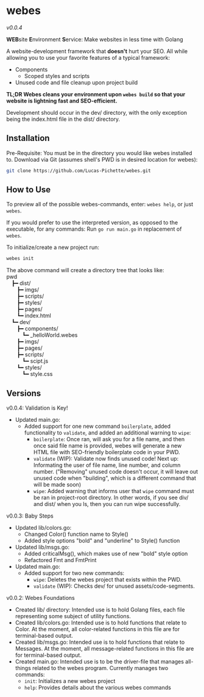 # webes
_v0.0.4_  
  
**WEB**site **E**nvironment **S**ervice: Make websites in less time with Golang  
  
A website-development framework that **doesn't** hurt your SEO. All while 
allowing you to use your favorite features of a typical framework:  
* Components
  * Scoped styles and scripts
* Unused code and file cleanup upon project build
  
**TL;DR Webes cleans your environment upon `webes build` so that your website is lightning fast and SEO-efficient.**  
  
  
Development should occur in the dev/ directory, with the only exception being 
the index.html file in the dist/ directory.  

## Installation
Pre-Requisite: You must be in the directory you would like webes installed to.
Download via Git (assumes shell's PWD is in desired location for webes):  
```bash
git clone https://github.com/Lucas-Pichette/webes.git
```  

[comment]: <> (TODO: Add Installers for Each System)

## How to Use
To preview all of the possible webes-commands, enter:
`webes help`, or just `webes`. 
  
If you would prefer to use the interpreted version, as opposed to the 
executable, for any commands:
Run `go run main.go` in replacement of `webes`.  
  
To initialize/create a new project run:  
```bash
webes init
```  
  
The above command will create a directory tree that looks like:  
pwd  
&emsp;┣━ dist/  
&emsp;&emsp;┣━ imgs/  
&emsp;&emsp;┣━ scripts/  
&emsp;&emsp;┣━ styles/  
&emsp;&emsp;┣━ pages/  
&emsp;&emsp;┗━ index.html  
&emsp;┗━ dev/  
&emsp;&emsp;┣━ components/  
&emsp;&emsp;&emsp;┗━ _helloWorld.webes  
&emsp;&emsp;┣━ imgs/  
&emsp;&emsp;┣━ pages/  
&emsp;&emsp;┣━ scripts/  
&emsp;&emsp;&emsp;┗━ scipt.js  
&emsp;&emsp;┗━ styles/  
&emsp;&emsp;&emsp;┗━ style.css  

## Versions
v0.0.4: Validation is Key!
* Updated main.go:
  * Added support for one new command `boilerplate`, added functionality to `validate`, and added an additional warning to `wipe`:
    * `boilerplate`: Once ran, will ask you for a file name, and then once said file name is provided, webes will generate a new HTML file with SEO-friendly boilerplate code in your PWD.
    * `validate` (WIP): Validate now finds unused code! Next up: Informating the user of file name, line number, and column number. ("Removing" unused code doesn't occur, it will leave out unused code when "building", which is a different command that will be made soon)
    * `wipe`: Added warning that informs user that `wipe` command must be ran in project-root directory. In other words, if you see div/ and dist/ when you ls, then you can run wipe successfully.

v0.0.3: Baby Steps
* Updated lib/colors.go:
  * Changed Color() function name to Style()
  * Added style options "bold" and "underline" to Style() function
* Updated lib/msgs.go:
  * Added criticalMsg(), which makes use of new "bold" style option
  * Refactored Fmt and FmtPrint
* Updated main.go:
  * Added support for two new commands:
    * `wipe`: Deletes the webes project that exists within the PWD.
    * `validate` (WIP): Checks dev/ for unused assets/code-segments.
  

v0.0.2: Webes Foundations  
* Created lib/ directory: Intended use is to hold Golang files, each file 
    representing some subject of utility functions.
* Created lib/colors.go: Intended use is to hold functions that relate to 
    Color. At the moment, all color-related functions in this file are for 
    terminal-based output.
* Created lib/msgs.go: Intended use is to hold functions that relate to 
    Messages. At the moment, all message-related functions in this file are for 
    terminal-based output.
* Created main.go: Intended use is to be the driver-file that manages 
    all-things related to the webes program. Currently manages two commands: 
    * `init`: Initializes a new webes project
    * `help`: Provides details about the various webes commands

